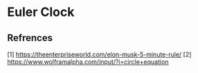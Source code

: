 # Euler Clock

## Refrences
[1] https://theenterpriseworld.com/elon-musk-5-minute-rule/
[2] https://www.wolframalpha.com/input/?i=circle+equation
